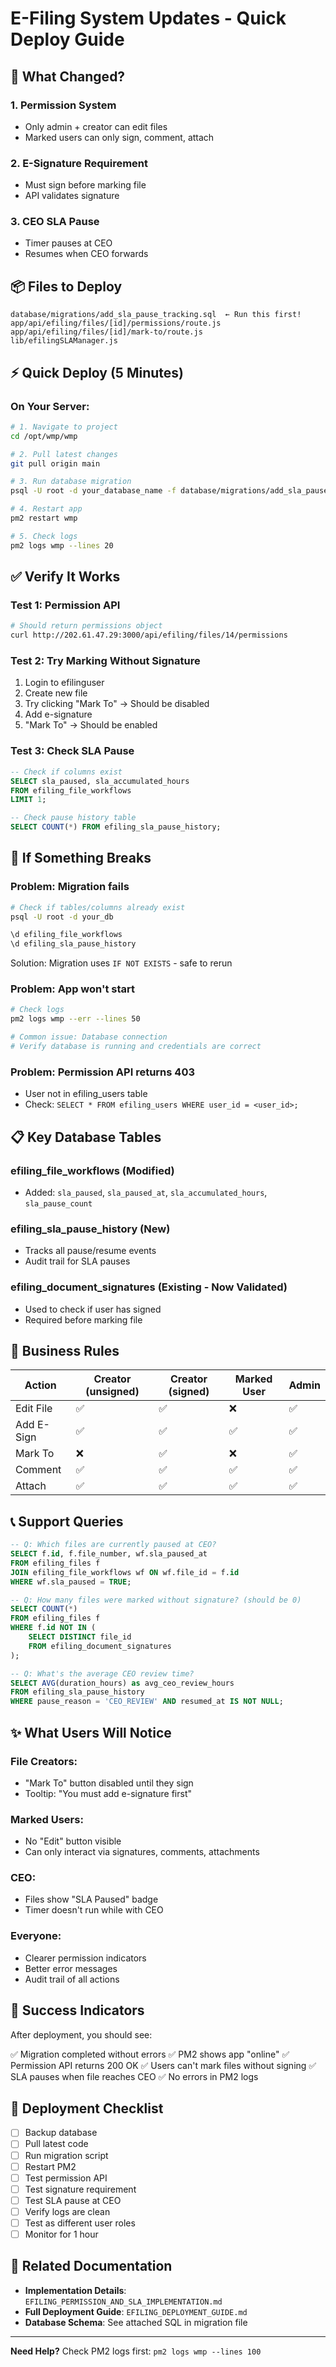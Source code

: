 # E-Filing System Updates - Quick Deploy Guide

## 🚀 What Changed?

### 1. Permission System
- Only admin + creator can edit files
- Marked users can only sign, comment, attach

### 2. E-Signature Requirement
- Must sign before marking file
- API validates signature

### 3. CEO SLA Pause
- Timer pauses at CEO
- Resumes when CEO forwards

## 📦 Files to Deploy

```
database/migrations/add_sla_pause_tracking.sql  ← Run this first!
app/api/efiling/files/[id]/permissions/route.js
app/api/efiling/files/[id]/mark-to/route.js
lib/efilingSLAManager.js
```

## ⚡ Quick Deploy (5 Minutes)

### On Your Server:

```bash
# 1. Navigate to project
cd /opt/wmp/wmp

# 2. Pull latest changes
git pull origin main

# 3. Run database migration
psql -U root -d your_database_name -f database/migrations/add_sla_pause_tracking.sql

# 4. Restart app
pm2 restart wmp

# 5. Check logs
pm2 logs wmp --lines 20
```

## ✅ Verify It Works

### Test 1: Permission API
```bash
# Should return permissions object
curl http://202.61.47.29:3000/api/efiling/files/14/permissions
```

### Test 2: Try Marking Without Signature
1. Login to efilinguser
2. Create new file
3. Try clicking "Mark To" → Should be disabled
4. Add e-signature
5. "Mark To" → Should be enabled

### Test 3: Check SLA Pause
```sql
-- Check if columns exist
SELECT sla_paused, sla_accumulated_hours 
FROM efiling_file_workflows 
LIMIT 1;

-- Check pause history table
SELECT COUNT(*) FROM efiling_sla_pause_history;
```

## 🐛 If Something Breaks

### Problem: Migration fails

```bash
# Check if tables/columns already exist
psql -U root -d your_db

\d efiling_file_workflows
\d efiling_sla_pause_history
```

Solution: Migration uses `IF NOT EXISTS` - safe to rerun

### Problem: App won't start

```bash
# Check logs
pm2 logs wmp --err --lines 50

# Common issue: Database connection
# Verify database is running and credentials are correct
```

### Problem: Permission API returns 403

- User not in efiling_users table
- Check: `SELECT * FROM efiling_users WHERE user_id = <user_id>;`

## 📋 Key Database Tables

### efiling_file_workflows (Modified)
- Added: `sla_paused`, `sla_paused_at`, `sla_accumulated_hours`, `sla_pause_count`

### efiling_sla_pause_history (New)
- Tracks all pause/resume events
- Audit trail for SLA pauses

### efiling_document_signatures (Existing - Now Validated)
- Used to check if user has signed
- Required before marking file

## 🎯 Business Rules

| Action | Creator (unsigned) | Creator (signed) | Marked User | Admin |
|--------|-------------------|------------------|-------------|-------|
| Edit File | ✅ | ✅ | ❌ | ✅ |
| Add E-Sign | ✅ | ✅ | ✅ | ✅ |
| Mark To | ❌ | ✅ | ❌ | ✅ |
| Comment | ✅ | ✅ | ✅ | ✅ |
| Attach | ✅ | ✅ | ✅ | ✅ |

## 📞 Support Queries

```sql
-- Q: Which files are currently paused at CEO?
SELECT f.id, f.file_number, wf.sla_paused_at
FROM efiling_files f
JOIN efiling_file_workflows wf ON wf.file_id = f.id
WHERE wf.sla_paused = TRUE;

-- Q: How many files were marked without signature? (should be 0)
SELECT COUNT(*) 
FROM efiling_files f
WHERE f.id NOT IN (
    SELECT DISTINCT file_id 
    FROM efiling_document_signatures
);

-- Q: What's the average CEO review time?
SELECT AVG(duration_hours) as avg_ceo_review_hours
FROM efiling_sla_pause_history
WHERE pause_reason = 'CEO_REVIEW' AND resumed_at IS NOT NULL;
```

## ✨ What Users Will Notice

### File Creators:
- "Mark To" button disabled until they sign
- Tooltip: "You must add e-signature first"

### Marked Users:
- No "Edit" button visible
- Can only interact via signatures, comments, attachments

### CEO:
- Files show "SLA Paused" badge
- Timer doesn't run while with CEO

### Everyone:
- Clearer permission indicators
- Better error messages
- Audit trail of all actions

## 🎉 Success Indicators

After deployment, you should see:

✅ Migration completed without errors
✅ PM2 shows app "online"
✅ Permission API returns 200 OK
✅ Users can't mark files without signing
✅ SLA pauses when file reaches CEO
✅ No errors in PM2 logs

## 📝 Deployment Checklist

- [ ] Backup database
- [ ] Pull latest code
- [ ] Run migration script
- [ ] Restart PM2
- [ ] Test permission API
- [ ] Test signature requirement
- [ ] Test SLA pause at CEO
- [ ] Verify logs are clean
- [ ] Test as different user roles
- [ ] Monitor for 1 hour

## 🔗 Related Documentation

- **Implementation Details**: `EFILING_PERMISSION_AND_SLA_IMPLEMENTATION.md`
- **Full Deployment Guide**: `EFILING_DEPLOYMENT_GUIDE.md`
- **Database Schema**: See attached SQL in migration file

---

**Need Help?** Check PM2 logs first: `pm2 logs wmp --lines 100`

